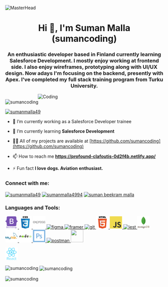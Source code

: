 
![MasterHead](https://media-exp1.licdn.com/dms/image/D4D16AQET5jjaKdSe1g/profile-displaybackgroundimage-shrink_350_1400/0/1664476606765?e=1670457600&v=beta&t=dfiObL7HIYTcLSq0Dlz1jQIL5FBmbmHfQPWF2E2J-h0)

<h1 align="center">Hi 👋, I'm Suman Malla (sumancoding)</h1>
<h3 align="center">An enthusiastic developer based in Finland currently learning Salesforce Development. I mostly enjoy working at frontend side. I also enjoy wireframes, prototyping along with UI/UX design. Now adays I'm focusing on the backend, presently with Apex. I've completed my full stack training program from Turku University.</h3>
<img align="right" alt="Coding" width="400" src="https://camo.githubusercontent.com/cae12fddd9d6982901d82580bdf321d81fb299141098ca1c2d4891870827bf17/68747470733a2f2f6d69726f2e6d656469756d2e636f6d2f6d61782f313336302f302a37513379765349765f7430696f4a2d5a2e676966">

<p align="left"> <img src="https://komarev.com/ghpvc/?username=sumancoding&label=Profile%20views&color=0e75b6&style=flat" alt="sumancoding" /> </p>

<p align="left"> <a href="https://twitter.com/sumanmalla49" target="blank"><img src="https://img.shields.io/twitter/follow/sumanmalla49?logo=twitter&style=for-the-badge" alt="sumanmalla49" /></a> </p>

- 🔭 I’m currently working as a Salesforce Developer trainee

- 🌱 I’m currently learning **Salesforce Development**

- 👨‍💻 All of my projects are available at [https://github.com/sumancoding](https://github.com/sumancoding)

- 📫 How to reach me **https://profound-clafoutis-0d2f4b.netlify.app/**

- ⚡ Fun fact **I love dogs. Aviation enthusiast.**

<h3 align="left">Connect with me:</h3>
<p align="left">
<a href="https://twitter.com/sumanmalla49" target="blank"><img align="center" src="https://raw.githubusercontent.com/rahuldkjain/github-profile-readme-generator/master/src/images/icons/Social/twitter.svg" alt="sumanmalla49" height="30" width="40" /></a>
<a href="https://linkedin.com/in/sumanmalla4994" target="blank"><img align="center" src="https://raw.githubusercontent.com/rahuldkjain/github-profile-readme-generator/master/src/images/icons/Social/linked-in-alt.svg" alt="sumanmalla4994" height="30" width="40" /></a>
<a href="https://fb.com/suman beekram malla" target="blank"><img align="center" src="https://raw.githubusercontent.com/rahuldkjain/github-profile-readme-generator/master/src/images/icons/Social/facebook.svg" alt="suman beekram malla" height="30" width="40" /></a>
</p>

<h3 align="left">Languages and Tools:</h3>
<p align="left"> <a href="https://getbootstrap.com" target="_blank" rel="noreferrer"> <img src="https://raw.githubusercontent.com/devicons/devicon/master/icons/bootstrap/bootstrap-plain-wordmark.svg" alt="bootstrap" width="40" height="40"/> </a> <a href="https://www.w3schools.com/css/" target="_blank" rel="noreferrer"> <img src="https://raw.githubusercontent.com/devicons/devicon/master/icons/css3/css3-original-wordmark.svg" alt="css3" width="40" height="40"/> </a> <a href="https://expressjs.com" target="_blank" rel="noreferrer"> <img src="https://raw.githubusercontent.com/devicons/devicon/master/icons/express/express-original-wordmark.svg" alt="express" width="40" height="40"/> </a> <a href="https://www.figma.com/" target="_blank" rel="noreferrer"> <img src="https://www.vectorlogo.zone/logos/figma/figma-icon.svg" alt="figma" width="40" height="40"/> </a> <a href="https://www.framer.com/" target="_blank" rel="noreferrer"> <img src="https://www.vectorlogo.zone/logos/framer/framer-icon.svg" alt="framer" width="40" height="40"/> </a> <a href="https://git-scm.com/" target="_blank" rel="noreferrer"> <img src="https://www.vectorlogo.zone/logos/git-scm/git-scm-icon.svg" alt="git" width="40" height="40"/> </a> <a href="https://www.w3.org/html/" target="_blank" rel="noreferrer"> <img src="https://raw.githubusercontent.com/devicons/devicon/master/icons/html5/html5-original-wordmark.svg" alt="html5" width="40" height="40"/> </a> <a href="https://developer.mozilla.org/en-US/docs/Web/JavaScript" target="_blank" rel="noreferrer"> <img src="https://raw.githubusercontent.com/devicons/devicon/master/icons/javascript/javascript-original.svg" alt="javascript" width="40" height="40"/> </a> <a href="https://jestjs.io" target="_blank" rel="noreferrer"> <img src="https://www.vectorlogo.zone/logos/jestjsio/jestjsio-icon.svg" alt="jest" width="40" height="40"/> </a> <a href="https://www.mongodb.com/" target="_blank" rel="noreferrer"> <img src="https://raw.githubusercontent.com/devicons/devicon/master/icons/mongodb/mongodb-original-wordmark.svg" alt="mongodb" width="40" height="40"/> </a> <a href="https://www.mysql.com/" target="_blank" rel="noreferrer"> <img src="https://raw.githubusercontent.com/devicons/devicon/master/icons/mysql/mysql-original-wordmark.svg" alt="mysql" width="40" height="40"/> </a> <a href="https://nodejs.org" target="_blank" rel="noreferrer"> <img src="https://raw.githubusercontent.com/devicons/devicon/master/icons/nodejs/nodejs-original-wordmark.svg" alt="nodejs" width="40" height="40"/> </a> <a href="https://www.photoshop.com/en" target="_blank" rel="noreferrer"> <img src="https://raw.githubusercontent.com/devicons/devicon/master/icons/photoshop/photoshop-line.svg" alt="photoshop" width="40" height="40"/> </a> <a href="https://postman.com" target="_blank" rel="noreferrer"> <img src="https://www.vectorlogo.zone/logos/getpostman/getpostman-icon.svg" alt="postman" width="40" height="40"/> </a> 
<a href="https://apex.com" target="_blank" rel="noreferrer"> <img src="https://www.vectorlogo.zone/logos/salesforce/salesforce-ar21.svg" width="40" height="40"/> </a>

<a href="https://reactjs.org/" target="_blank" rel="noreferrer"> <img src="https://raw.githubusercontent.com/devicons/devicon/master/icons/react/react-original-wordmark.svg" alt="react" width="40" height="40"/> </a> </p>

<p><img align="left" src="https://github-readme-stats.vercel.app/api/top-langs?username=sumancoding&show_icons=true&locale=en&layout=compact" alt="sumancoding" /></p>

<p>&nbsp;<img align="center" src="https://github-readme-stats.vercel.app/api?username=sumancoding&show_icons=true&locale=en" alt="sumancoding" /></p>

<p><img align="center" src="https://github-readme-streak-stats.herokuapp.com/?user=sumancoding&" alt="sumancoding" /></p>

